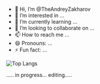 - 👋 Hi, I’m @TheAndreyZakharov
- 👀 I’m interested in ...
- 🌱 I’m currently learning ...
- 💞️ I’m looking to collaborate on ...
- 📫 How to reach me ...
- 😄 Pronouns: ...
- ⚡ Fun fact: ...









![Top Langs](https://github-readme-stats.vercel.app/api/top-langs/?username=<TheAndreyZakharov>&layout=compact&langs_count=100)


..... in progress... editing.....
<!---
TheAndreyZakharov/TheAndreyZakharov is a ✨ special ✨ repository because its `README.md` (this file) appears on your GitHub profile.
You can click the Preview link to take a look at your changes.
--->
